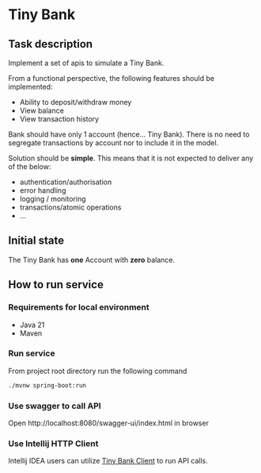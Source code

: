 # Tiny Bank

## Task description

Implement a set of apis to simulate a Tiny Bank.

From a functional perspective, the following features should be implemented:
* Ability to deposit/withdraw money
* View balance
* View transaction history

Bank should have only 1 account (hence... Tiny Bank). There is no need to segregate
transactions by account nor to include it in the model.

Solution should be **simple**. This means that it is not expected to deliver any of the below:
* authentication/authorisation
* error handling
* logging / monitoring
* transactions/atomic operations
* ...

## Initial state
The Tiny Bank has **one** Account with **zero** balance.

## How to run service

### Requirements for local environment
* Java 21
* Maven

### Run service
From project root directory run the following command
```bash
./mvnw spring-boot:run
```

### Use swagger to call API
Open http://localhost:8080/swagger-ui/index.html in browser

### Use Intellij HTTP Client
Intellij IDEA users can utilize [Tiny Bank Client](./tiny-bank-api.http) to run API calls.

